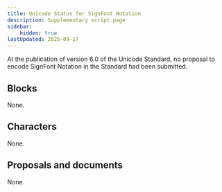 ```yaml
---
title: Unicode Status for SignFont Notation
description: Supplementary script page
sidebar:
    hidden: true
lastUpdated: 2025-09-17
---
```


At the publication of version 6.0 of the Unicode Standard, no proposal to encode SignFont Notation in the Standard had been submitted.

## Blocks

None.

## Characters

None.

## Proposals and documents

None.
